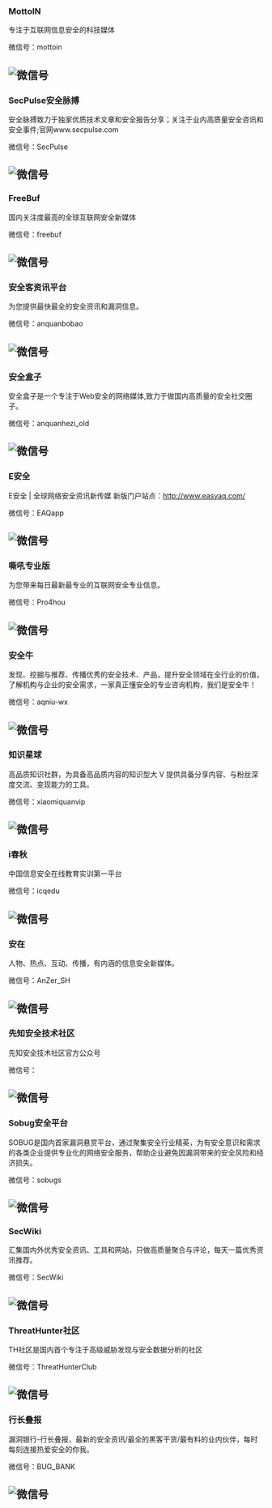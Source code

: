 
### MottoIN

专注于互联网信息安全的科技媒体

微信号：mottoin

![微信号](https://mp.weixin.qq.com/mp/qrcode?scene=10000004&size=102&__biz=MzIxMzQ3MzkwMQ==&mid=2247490963&idx=1&sn=f7605dc344e79aad9a580f8f661e321a&send_time=)
---

### SecPulse安全脉搏

安全脉搏致力于独家优质技术文章和安全报告分享；关注于业内高质量安全咨讯和安全事件;官网www.secpulse.com

微信号：SecPulse

![微信号](https://mp.weixin.qq.com/mp/qrcode?scene=10000004&size=102&__biz=MzAxNDM3NTM0NQ==&mid=2657031741&idx=1&sn=1b47dc877c71bfe3b4c670cb229a6cdb&send_time=)
---

### FreeBuf

国内关注度最高的全球互联网安全新媒体

微信号：freebuf

![微信号](https://mp.weixin.qq.com/mp/qrcode?scene=10000004&size=102&__biz=MjM5NjA0NjgyMA==&mid=2651066061&idx=1&sn=a6daf3c837e9396d13906a694c68bb77&send_time=)
---

### 安全客资讯平台

为您提供最快最全的安全资讯和漏洞信息。

微信号：anquanbobao

![微信号](https://mp.weixin.qq.com/mp/qrcode?scene=10000004&size=102&__biz=MzA5ODA0NDE2MA==&mid=2649715973&idx=1&sn=e9f4bb209b8dd56009d9d6dd16d9b01c&send_time=)
---

### 安全盒子

安全盒子是一个专注于Web安全的网络媒体,致力于做国内高质量的安全社交圈子。

微信号：anquanhezi_old

![微信号](https://mp.weixin.qq.com/mp/qrcode?scene=10000004&size=102&__biz=MzA5MjExNzY4Mg==&mid=2647738112&idx=1&sn=9a799d3bc2fc58b5bdf5f1916de605bf&send_time=)
---

### E安全

E安全 | 全球网络安全资讯新传媒    新版门户站点：http://www.easyaq.com/

微信号：EAQapp

![微信号](https://mp.weixin.qq.com/mp/qrcode?scene=10000004&size=102&__biz=MzI4MjA1MzkyNA==&mid=2655296632&idx=1&sn=b8773e7bbba1d1e72ef57b6359ab1e72&send_time=)
---

### 嘶吼专业版

为您带来每日最新最专业的互联网安全专业信息。

微信号：Pro4hou

![微信号](https://mp.weixin.qq.com/mp/qrcode?scene=10000004&size=102&__biz=MzI0MDY1MDU4MQ==&mid=2247486034&idx=1&sn=dcbac3f9bde19a690d456ca220d5eb80&send_time=)
---

### 安全牛

发现、挖掘与推荐、传播优秀的安全技术、产品，提升安全领域在全行业的价值，了解机构与企业的安全需求，一家真正懂安全的专业咨询机构，我们是安全牛！

微信号：aqniu-wx

![微信号](https://mp.weixin.qq.com/mp/qrcode?scene=10000004&size=102&__biz=MjM5Njc3NjM4MA==&mid=2651074125&idx=1&sn=17aa704a3e6601426bbaf2dc46bdeb66&send_time=)
---

### 知识星球

高品质知识社群，为具备高品质内容的知识型大 V 提供具备分享内容、与粉丝深度交流、变现能力的工具。

微信号：xiaomiquanvip

![微信号](https://mp.weixin.qq.com/mp/qrcode?scene=10000004&size=102&__biz=MzI4NjQxNjEyMw==&mid=2247484404&idx=1&sn=cae54b69a5022515d8e6aa1d10d0bfa8&send_time=)
---

### i春秋

中国信息安全在线教育实训第一平台

微信号：icqedu

![微信号](https://mp.weixin.qq.com/mp/qrcode?scene=10000004&size=102&__biz=MzAwMTUyMjQ5OA==&mid=2650964784&idx=1&sn=c59b6cf3f1f9ceb74b8818048ec762f2&send_time=)
---

### 安在

人物、热点、互动、传播，有内涵的信息安全新媒体。

微信号：AnZer_SH

![微信号](https://mp.weixin.qq.com/mp/qrcode?scene=10000004&size=102&__biz=MzIzMTAzNzUxMQ==&mid=2652882858&idx=1&sn=a52dda4e14e020c22ffe1738e6dc8a6c&send_time=)
---

### 先知安全技术社区

先知安全技术社区官方公众号

微信号：

![微信号](https://mp.weixin.qq.com/mp/qrcode?scene=10000004&size=102&__biz=MzI5MzY2MzM0Mw==&mid=2247484292&idx=1&sn=12d8b18daf7f1f536c2a6bb671adaf1a&send_time=)
---

### Sobug安全平台

SOBUG是国内首家漏洞悬赏平台，通过聚集安全行业精英，为有安全意识和需求的各类企业提供专业化的网络安全服务，帮助企业避免因漏洞带来的安全风险和经济损失。

微信号：sobugs

![微信号](https://mp.weixin.qq.com/mp/qrcode?scene=10000004&size=102&__biz=MzA5NDc5NDMxMg==&mid=2648917176&idx=1&sn=11c46c2c54939c988c0c1cd183cf288c&send_time=)
---

### SecWiki

汇集国内外优秀安全资讯、工具和网站，只做高质量聚合与评论，每天一篇优秀资讯推荐。

微信号：SecWiki

![微信号](https://mp.weixin.qq.com/mp/qrcode?scene=10000004&size=102&__biz=MjM5NDM1OTM0Mg==&mid=2651050772&idx=1&sn=94f8852abe11a67f79e16ed2ba1da0bb&send_time=)
---

### ThreatHunter社区

TH社区是国内首个专注于高级威胁发现与安全数据分析的社区

微信号：ThreatHunterClub

![微信号](https://mp.weixin.qq.com/mp/qrcode?scene=10000004&size=102&__biz=MzI1MTc0NTcwOA==&mid=2247483672&idx=1&sn=f9fa29999370a1fd31e08ab0cc3fcbdb&send_time=)
---

### 行长叠报

漏洞银行-行长叠报，最新的安全资讯/最全的黑客干货/最有料的业内伙伴，每时每刻连接热爱安全的你我。

微信号：BUG_BANK

![微信号](https://mp.weixin.qq.com/mp/qrcode?scene=10000004&size=102&__biz=MzAxODg1MDMwOQ==&mid=2247487972&idx=1&sn=2a570834967f4623c853bfb17d3f89e2&send_time=)
---

